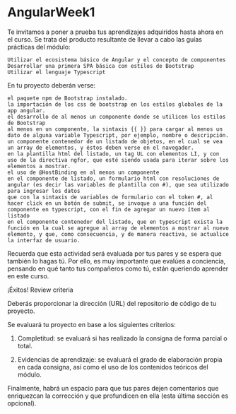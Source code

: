 # AngularWeek1
Te invitamos a poner a prueba tus aprendizajes adquiridos hasta ahora en el curso. Se trata del producto resultante de llevar a cabo las guías prácticas del módulo:

    Utilizar el ecosistema básico de Angular y el concepto de componentes
    Desarrollar una primera SPA básica con estilos de Bootstrap
    Utilizar el lenguaje Typescript

En tu proyecto deberán verse:

    el paquete npm de Bootstrap instalado.
    la importación de los css de bootstrap en los estilos globales de la app angular.
    el desarrollo de al menos un componente donde se utilicen los estilos de Bootstrap
    al menos en un componente, la sintaxis {{ }} para cargar al menos un dato de alguna variable Typescript, por ejemplo, nombre o descripción.
    un componente contenedor de un listado de objetos, en el cual se vea un array de elementos, y éstos deben verse en el navegador.
    en la plantilla html del listado, un tag UL con elementos LI, y con uso de la directiva ngfor, que esté siendo usada para iterar sobre los elementos a mostrar.
    el uso de @HostBinding en al menos un componente
    en el componente de listado, un formulario html con resoluciones de angular (es decir las variables de plantilla con #), que sea utilizado para ingresar los datos
    que con la sintaxis de variables de formulario con el token #, al hacer click en un botón de submit, se invoque a una función del componente en typescript, con el fin de agregar un nuevo ítem al listado
    en el componente contenedor del listado, que en typescript exista la función en la cual se agregue al array de elementos a mostrar al nuevo elemento, y que, como consecuencia, y de manera reactiva, se actualice la interfaz de usuario.

Recuerda que esta actividad será evaluada por tus pares y se espera que también lo hagas tú. Por ello, es muy importante que evalúes a conciencia, pensando en qué tanto tus compañeros como tú, están queriendo aprender en este curso.

¡Éxitos!
Review criteria

Deberás proporcionar la dirección (URL) del repositorio de código de tu proyecto.

Se evaluará tu proyecto en base a los siguientes criterios:

1. Completitud: se evaluará si has realizado la consigna de forma parcial o total.

2. Evidencias de aprendizaje: se evaluará el grado de elaboración propia en cada consigna, así como el uso de los contenidos teóricos del módulo.

Finalmente, habrá un espacio para que tus pares dejen comentarios que enriquezcan la corrección y que profundicen en ella (esta última sección es opcional).
